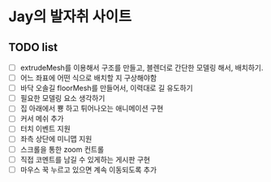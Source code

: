# Jay의 발자취 사이트
## TODO list

- [ ] extrudeMesh를 이용해서 구조를 만들고, 블렌더로 간단한 모델링 해서, 배치하기.
- [ ] 어느 좌표에 어떤 식으로 배치할 지 구상해야함
- [ ] 바닥 오솔길 floorMesh를 만들어서, 이력대로 길 유도하기
- [ ] 필요한 모델링 요소 생각하기
- [ ] 집 아래에서 뿅 하고 튀어나오는 애니메이션 구현
- [ ] 커서 메쉬 추가
- [ ] 터치 이벤트 지원
- [ ] 좌측 상단에 미니맵 지원
- [ ] 스크롤을 통한 zoom 컨트롤
- [ ] 직접 코멘트를 남길 수 있게하는 게시판 구현
- [ ] 마우스 꾹 누르고 있으면 계속 이동되도록 추가
